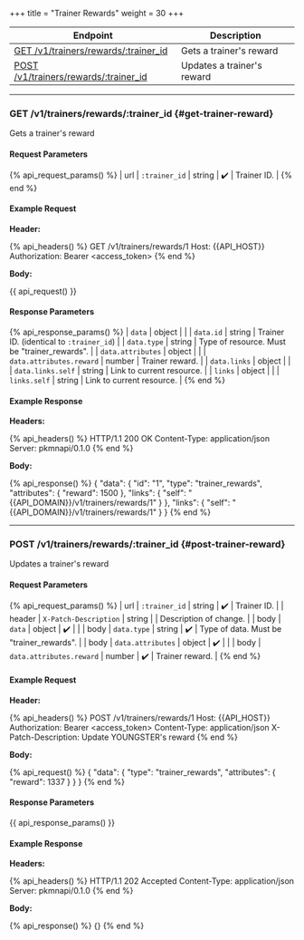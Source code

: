 +++
title = "Trainer Rewards"
weight = 30
+++

| Endpoint                                                      | Description                |
|---------------------------------------------------------------|----------------------------|
| [GET /v1/trainers/rewards/:trainer_id](#get-trainer-reward)   | Gets a trainer's reward    |
| [POST /v1/trainers/rewards/:trainer_id](#post-trainer-reward) | Updates a trainer's reward |

---

### GET /v1/trainers/rewards/:trainer_id {#get-trainer-reward}

Gets a trainer's reward

#### Request Parameters

{% api_request_params() %}
| url | `:trainer_id` | string | ✔️ | Trainer ID. |
{% end %}

#### Example Request

**Header:**

{% api_headers() %}
GET /v1/trainers/rewards/1
Host: {{API_HOST}}
Authorization: Bearer <access_token>
{% end %}

**Body:**

{{ api_request() }}

#### Response Parameters

{% api_response_params() %}
| `data`                   | object |                                              |
| `data.id`                | string | Trainer ID. (identical to `:trainer_id`)     |
| `data.type`              | string | Type of resource. Must be "trainer_rewards". |
| `data.attributes`        | object |                                              |
| `data.attributes.reward` | number | Trainer reward.                              |
| `data.links`             | object |                                              |
| `data.links.self`        | string | Link to current resource.                    |
| `links`                  | object |                                              |
| `links.self`             | string | Link to current resource.                    |
{% end %}

#### Example Response

**Headers:**

{% api_headers() %}
HTTP/1.1 200 OK
Content-Type: application/json
Server: pkmnapi/0.1.0
{% end %}

**Body:**

{% api_response() %}
{
    "data": {
        "id": "1",
        "type": "trainer_rewards",
        "attributes": {
            "reward": 1500
        },
        "links": {
            "self": "{{API_DOMAIN}}/v1/trainers/rewards/1"
        }
    },
    "links": {
        "self": "{{API_DOMAIN}}/v1/trainers/rewards/1"
    }
}
{% end %}

---

### POST /v1/trainers/rewards/:trainer_id {#post-trainer-reward}

Updates a trainer's reward

#### Request Parameters

{% api_request_params() %}
| url    | `:trainer_id`            | string | ✔️ | Trainer ID.                              |
| header | `X-Patch-Description`    | string |   | Description of change.                   |
| body   | `data`                   | object | ✔️ |                                          |
| body   | `data.type`              | string | ✔️ | Type of data. Must be "trainer_rewards". |
| body   | `data.attributes`        | object | ✔️ |                                          |
| body   | `data.attributes.reward` | number | ✔️ | Trainer reward.                          |
{% end %}

#### Example Request

**Header:**

{% api_headers() %}
POST /v1/trainers/rewards/1
Host: {{API_HOST}}
Authorization: Bearer <access_token>
Content-Type: application/json
X-Patch-Description: Update YOUNGSTER's reward
{% end %}

**Body:**

{% api_request() %}
{
    "data": {
        "type": "trainer_rewards",
        "attributes": {
            "reward": 1337
        }
    }
}
{% end %}

#### Response Parameters

{{ api_response_params() }}

#### Example Response

**Headers:**

{% api_headers() %}
HTTP/1.1 202 Accepted
Content-Type: application/json
Server: pkmnapi/0.1.0
{% end %}

**Body:**

{% api_response() %}
{}
{% end %}
